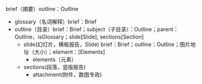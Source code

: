brief（摘要）outline：Outline

- glossary（名词解释）brief：Brief
- outline（目录）brief：Brief；subject（子目录）：Outline；parent：Outline，isGlossary；slide[Slide]; sections[Section]
  - slide(幻灯片，横板报告，Slide) brief：Brief；outline：Outline；图片地址（大小）；element：[Elements]
    - elements（元素）
  - sections(段落，竖版报告)
    - attachment(附件，数图专政)

